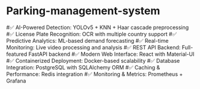 # Parking-management-system

#✅ AI-Powered Detection: YOLOv5 + KNN + Haar cascade preprocessing
#✅ License Plate Recognition: OCR with multiple country support
#✅ Predictive Analytics: ML-based demand forecasting
#✅ Real-time Monitoring: Live video processing and analysis
#✅ REST API Backend: Full-featured FastAPI backend
#✅ Modern Web Interface: React with Material-UI
#✅ Containerized Deployment: Docker-based scalability
#✅ Database Integration: PostgreSQL with SQLAlchemy ORM
#✅ Caching & Performance: Redis integration
#✅ Monitoring & Metrics: Prometheus + Grafana
